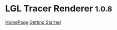 # LGL Tracer Renderer <small class="version">1.0.8</small>

[HomePage](http://lgltracer.com/)
[Getting Started](#lgl-tracer-renderer)